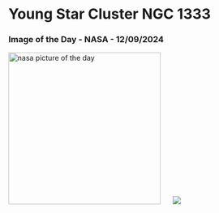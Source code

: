 # Young Star Cluster NGC 1333
### Image of the Day - NASA - 12/09/2024
<img src="https://apod.nasa.gov/apod/image/2409/NGC1333Webb1024.jpg" alt="nasa picture of the day" width="300"/>&nbsp; &nbsp; &nbsp; <img src="https://github-readme-streak-stats.herokuapp.com/?user=tempo-riz&theme=dracula" >
 
 
 
 
 
 
 
 
 
 
 
 
 
 
 
 
 
 
 
 
 
 
 
 
 
 
 
 
 
 
